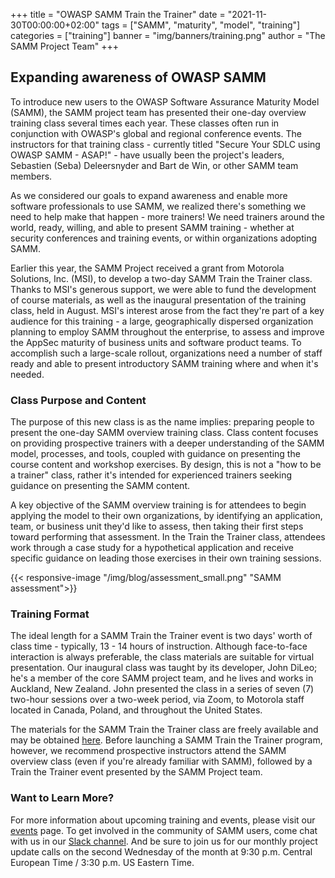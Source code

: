 +++
title = "OWASP SAMM Train the Trainer"
date = "2021-11-30T00:00:00+02:00"
tags = ["SAMM", "maturity", "model", "training"]
categories = ["training"]
banner = "img/banners/training.png"
author = "The SAMM Project Team"
+++

## Expanding awareness of OWASP SAMM

To introduce new users to the OWASP Software Assurance Maturity Model (SAMM), the SAMM project team has presented their one-day overview training class several times each year. These classes often run in conjunction with OWASP's global and regional conference events. The instructors for that training class - currently titled "Secure Your SDLC using OWASP SAMM - ASAP!" - have usually been the project's leaders, Sebastien (Seba) Deleersnyder and Bart de Win, or other SAMM team members. 
 
As we considered our goals to expand awareness and enable more software professionals to use SAMM, we realized there's something we need to help make that happen - more trainers! We need trainers around the world, ready, willing, and able to present SAMM training - whether at security conferences and training events, or within organizations adopting SAMM.
 
Earlier this year, the SAMM Project received a grant from Motorola Solutions, Inc. (MSI), to develop a two-day SAMM Train the Trainer class. Thanks to MSI's generous support, we were able to fund the development of course materials, as well as the inaugural presentation of the training class, held in August. MSI's interest arose from the fact they're part of a key audience for this training - a large, geographically dispersed organization planning to employ SAMM throughout the enterprise, to assess and improve the AppSec maturity of business units and software product teams. To accomplish such a large-scale rollout, organizations need a number of staff ready and able to present introductory SAMM training where and when it's needed.
 
### Class Purpose and Content
 
The purpose of this new class is as the name implies: preparing people to present the one-day SAMM overview training class. Class content focuses on providing prospective trainers with a deeper understanding of the SAMM model, processes, and tools, coupled with guidance on presenting the course content and workshop exercises. By design, this is not a "how to be a trainer" class, rather it's intended for experienced trainers seeking guidance on presenting the SAMM content.
 
A key objective of the SAMM overview training is for attendees to begin applying the model to their own organizations, by identifying an application, team, or business unit they'd like to assess, then taking their first steps toward performing that assessment. In the Train the Trainer class, attendees work through a case study for a hypothetical application and receive specific guidance on leading those exercises in their own training sessions.

{{< responsive-image  "/img/blog/assessment_small.png" "SAMM assessment">}}
 
### Training Format
 
The ideal length for a SAMM Train the Trainer event is two days' worth of class time - typically, 13 - 14 hours of instruction. Although face-to-face interaction is always preferable, the class materials are suitable for virtual presentation. Our inaugural class was taught by its developer, John DiLeo; he's a member of the core SAMM project team, and he lives and works in Auckland, New Zealand. John presented the class in a series of seven (7) two-hour sessions over a two-week period, via Zoom, to Motorola staff located in Canada, Poland, and throughout the United States. 
 
The materials for the SAMM Train the Trainer class are freely available and may be obtained [here](https://drive.google.com/drive/folders/1MWN_Yzf7dW5aA0rYXkUyUb3R4g6F3Yna?usp=sharing). Before launching a SAMM Train the Trainer program, however, we recommend prospective instructors attend the SAMM overview class (even if you're already familiar with SAMM), followed by a Train the Trainer event presented by the SAMM Project team. 
 
### Want to Learn More?
 
For more information about upcoming training and events, please visit our [events](/events) page. To get involved in the community of SAMM users, come chat with us in our [Slack channel](https://owasp.slack.com/messages/C0VF1EJGH). And be sure to join us for our monthly project update calls on the second Wednesday of the month at 9:30 p.m. Central European Time / 3:30 p.m. US Eastern Time.
